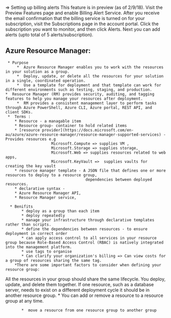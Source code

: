 

=> Setting up billing alerts
    This feature is in preview (as of 2/9/18). Visit the Preview Features page and enable Billing Alert Service.
    After you receive the email confirmation that the billing service is turned on for your subscription,
    visit the Subscriptions page in the account portal. 
    Click the subscription you want to monitor, and then click Alerts. Next you can add alerts (upto total of 5 alerts/subscription).
    
    
  ##  Azure Resource Manager: 
     * Purpose
         *  Azure Resource Manager enables you to work with the resources in your solution as a group. 
         *  Deploy, update, or delete all the resources for your solution in a single, coordinated operation. 
         *  Use a template for deployment and that template can work for different environments such as testing, staging, and production.          *  Resource Manager (RM) provides security, auditing, and tagging features to help you manage your resources after deployment.
         *  RM provides a consistent management layer to perform tasks through Azure PowerShell, Azure CLI, Azure portal, REST API, and client SDKs.
     *  Terms :
        * Resource - a managable item
        * Resource group- container to hold related items  
        * [resource provider](https://docs.microsoft.com/en-au/azure/azure-resource-manager/resource-manager-supported-services) - Provides resources e.g
                        Microsoft.Compute => supplies VM , 
                        Microsoft.Storage => supplies storage,
                        Microsoft.Web => supplies resources related to web apps,
                        Microsoft.KeyVault =>  supplies vaults for creating the key vault
        * resource manager template - A JSON file that defines one or more resources to deploy to a resource group,
                                       dependencies between deployed resources. 
        * declarative syntax - 
        * Azure Resource Manager API,
        * Resource Manager service, 
           
      * Benifits
           * deploy as a group than each item 
           * deploy repeatedly
           * manage your infrastructure through declarative templates rather than scripts.
           * define the dependencies between resources - to ensure deployment in correct order
           * can apply access control to all services in your resource group because Role-Based Access Control (RBAC) is natively integrated into the management platform.
           * use tags to organise 
           * Can clarify your organization's billing => Can view costs for a group of resources sharing the same tag.
        *There are some important factors to consider when defining your resource group:
All the resources in your group should share the same lifecycle. You deploy, update, and delete them together. If one resource, such as a database server, needs to exist on a different deployment cycle it should be in another resource group.
           * You can add or remove a resource to a resource group at any time.
                                                                                 
           *  move a resource from one resource group to another group                                                                       
                                                  
           
           
           
           
            
            
            
